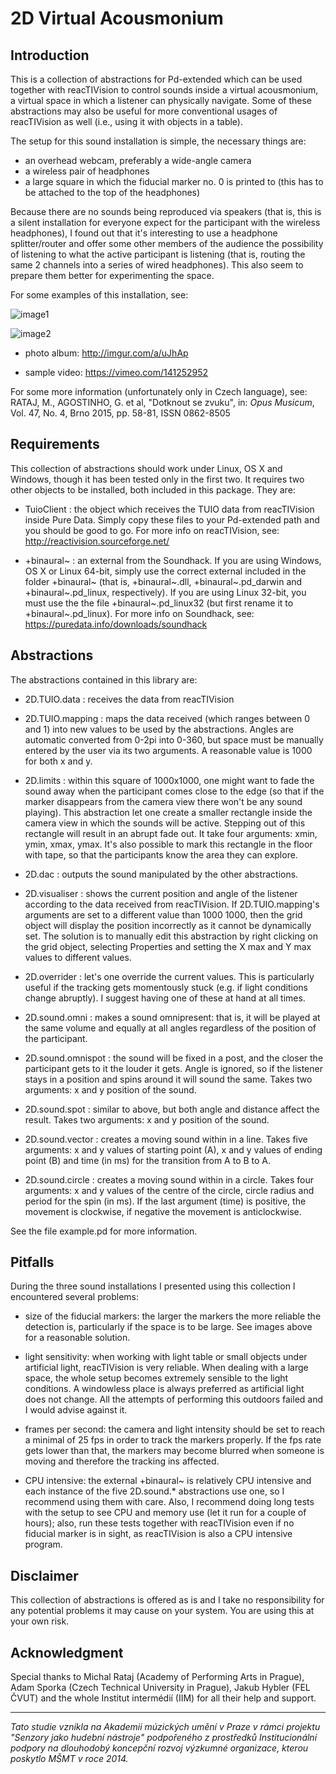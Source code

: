 2D Virtual Acousmonium
======================

Introduction
------------

This is a collection of abstractions for Pd-extended which can be used together with reacTIVision to control sounds inside a virtual acousmonium, a virtual space in which a listener can physically navigate. Some of these abstractions may also be useful for more conventional usages of reacTIVision as well (i.e., using it with objects in a table).

The setup for this sound installation is simple, the necessary things are:

- an overhead webcam, preferably a wide-angle camera
- a wireless pair of headphones
- a large square in which the fiducial marker no. 0 is printed to (this has to be attached to the top of the headphones)

Because there are no sounds being reproduced via speakers (that is, this is a silent installation for everyone expect for the participant with the wireless headphones), I found out that it's interesting to use a headphone splitter/router and offer some other members of the audience the possibility of listening to what the active participant is listening (that is, routing the same 2 channels into a series of wired headphones). This also seem to prepare them better for experimenting the space.

For some examples of this installation, see: 

![image1](http://s7.postimg.org/yrdglf3vf/Screenshot_from_2015_05_28_13_38_05.png)

![image2](http://s7.postimg.org/st48oxaaj/DSC05107.jpg)

- photo album: http://imgur.com/a/uJhAp

- sample video: https://vimeo.com/141252952

For some more information (unfortunately only in Czech language), see: RATAJ, M., AGOSTINHO, G. et al, "Dotknout se zvuku", in: _Opus Musicum_, Vol. 47, No. 4, Brno 2015, pp. 58-81, ISSN 0862-8505

Requirements
------------

This collection of abstractions should work under Linux, OS X and Windows, though it has been tested only in the first two. It requires two other objects to be installed, both included in this package. They are:

- TuioClient : the object which receives the TUIO data from reacTIVision inside Pure Data. Simply copy these files to your Pd-extended path and you should be good to go. For more info on reacTIVision, see: http://reactivision.sourceforge.net/

- +binaural~ : an external from the Soundhack. If you are using Windows, OS X or Linux 64-bit, simply use the correct external included in the folder +binaural~ (that is, +binaural~.dll, +binaural~.pd_darwin and +binaural~.pd_linux, respectively). If you are using Linux 32-bit, you must use the the file +binaural~.pd_linux32 (but first rename it to +binaural~.pd_linux). For more info on Soundhack, see: https://puredata.info/downloads/soundhack

Abstractions
------------

The abstractions contained in this library are:

- 2D.TUIO.data : receives the data from reacTIVision

- 2D.TUIO.mapping : maps the data received (which ranges between 0 and 1) into new values to be used by the abstractions. Angles are automatic converted from 0-2pi into 0-360, but space must be manually entered by the user via its two arguments. A reasonable value is 1000 for both x and y.

- 2D.limits : within this square of 1000x1000, one might want to fade the sound away when the participant comes close to the edge (so that if the marker disappears from the camera view there won't be any sound playing). This abstraction let one create a smaller rectangle inside the camera view in which the sounds will be active. Stepping out of this rectangle will result in an abrupt fade out. It take four arguments: xmin, ymin, xmax, ymax. It's also possible to mark this rectangle in the floor with tape, so that the participants know the area they can explore.

- 2D.dac : outputs the sound manipulated by the other abstractions.

- 2D.visualiser : shows the current position and angle of the listener according to the data received from reacTIVision. If 2D.TUIO.mapping's arguments are set to a different value than 1000 1000, then the grid object will display the position incorrectly as it cannot be dynamically set. The solution is to manually edit this abstraction by right clicking on the grid object, selecting Properties and setting the X max and Y max values to different values.

- 2D.overrider : let's one override the current values. This is particularly useful if the tracking gets momentously stuck (e.g. if light conditions change abruptly). I suggest having one of these at hand at all times.

- 2D.sound.omni : makes a sound omnipresent: that is, it will be played at the same volume and equally at all angles regardless of the position of the participant.

- 2D.sound.omnispot : the sound will be fixed in a post, and the closer the participant gets to it the louder it gets. Angle is ignored, so if the listener stays in a position and spins around it will sound the same. Takes two arguments: x and y position of the sound.

- 2D.sound.spot : similar to above, but both angle and distance affect the result. Takes two arguments: x and y position of the sound.

- 2D.sound.vector : creates a moving sound within in a line. Takes five arguments: x and y values of starting point (A), x and y values of ending point (B) and time (in ms) for the transition from A to B to A.

- 2D.sound.circle : creates a moving sound within in a circle. Takes four arguments: x and y values of the centre of the circle, circle radius and period for the spin (in ms). If the last argument (time) is positive, the movement is clockwise, if negative the movement is anticlockwise.

See the file example.pd for more information.

Pitfalls
--------

During the three sound installations I presented using this collection I encountered several problems:

- size of the fiducial markers: the larger the markers the more reliable the detection is, particularly if the space is to be large. See images above for a reasonable solution.

- light sensitivity: when working with light table or small objects under artificial light, reacTIVision is very reliable. When dealing with a large space, the whole setup becomes extremely sensible to the light conditions. A windowless place is always preferred as artificial light does not change. All the attempts of performing this outdoors failed and I would advise against it.

- frames per second: the camera and light intensity should be set to reach a minimal of 25 fps in order to track the markers properly. If the fps rate gets lower than that, the markers may become blurred when someone is moving and therefore the tracking ins affected.

- CPU intensive: the external +binaural~ is relatively CPU intensive and each instance of the five 2D.sound.* abstractions use one, so I recommend using them with care. Also, I recommend doing long tests with the setup to see CPU and memory use (let it run for a couple of hours); also, run these tests together with reacTIVision even if no fiducial marker is in sight, as reacTIVision is also a CPU intensive program.

Disclaimer
----------

This collection of abstractions is offered as is and I take no responsibility for any potential problems it may cause on your system. You are using this at your own risk.

Acknowledgment
--------------

Special thanks to Michal Rataj (Academy of Performing Arts in Prague), Adam Sporka (Czech Technical University in Prague), Jakub Hybler (FEL ČVUT) and the whole Institut intermédií (IIM) for all their help and support.

* * *

_Tato studie vznikla na Akademii múzických umění v Praze v rámci projektu "Senzory jako hudební nástroje" podpořeného z prostředků Institucionální podpory na dlouhodobý koncepční rozvoj výzkumné organizace, kterou poskytlo MŠMT v roce 2014._

